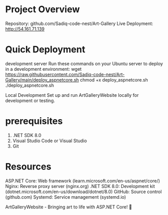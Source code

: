 # Project Overview
Repository: github.com/Sadiq-code-nest/Art-Gallery
Live Deployment: http://54.161.71.139 

# Quick Deployment
development server
Run these commands on your Ubuntu server to deploy in a development environment:
wget https://raw.githubusercontent.com/Sadiq-code-nest/Art-Gallery/main/deploy_aspnetcore.sh
chmod +x deploy_aspnetcore.sh
./deploy_aspnetcore.sh

Local Development
Set up and run ArtGalleryWebsite locally for development or testing.
# prerequisites
1. .NET SDK 8.0
2. Visual Studio Code or Visual Studio
3. Git


# Resources
ASP.NET Core: Web framework (learn.microsoft.com/en-us/aspnet/core/)
Nginx: Reverse proxy server (nginx.org)
.NET SDK 8.0: Development kit (dotnet.microsoft.com/en-us/download/dotnet/8.0)
GitHub: Source control (github.com)
Systemd: Service management (systemd.io)


ArtGalleryWebsite - Bringing art to life with ASP.NET Core! 🎨